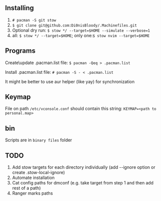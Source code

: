 ## Installing
1. `# pacman -S git stow`
2. `$ git clone git@github.com:Di0nisBloody/.Machinefiles.git`
3. Optional dry run: `$ stow */ --target=$HOME --simulate --verbose=1`
4. all: `$ stow */ --target=$HOME`; only one:`$ stow nvim --target=$HOME`

## Programs
Create\update .pacman.list file:
`$ pacman -Qeq > .pacman.list`

Install .pacman.list file:
`# pacman -S - < .pacman.list`

It might be better to use aur helper (like yay) for synchronization

## Keymap
File on path `/etc/vconsole.conf` should contain this string: `KEYMAP=<path to personal.map>`

## bin
Scripts are in `binary files` folder

## TODO
1. Add stow targets for each directory individually (add --ignore option or create .stow-local-ignore)
2. Automate installation
3. Cat config paths for dmconf (e.g. take target from step 1 and then add rest of a path)
4. Ranger marks paths
